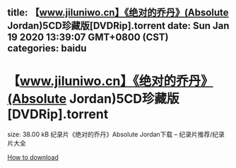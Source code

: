 
title: 【www.jiluniwo.cn】《绝对的乔丹》(Absolute Jordan)5CD珍藏版[DVDRip].torrent
date: Sun Jan 19 2020 13:39:07 GMT+0800 (CST)    
categories: baidu
---

# 【www.jiluniwo.cn】《绝对的乔丹》(Absolute Jordan)5CD珍藏版[DVDRip].torrent
size: 38.00 kB
 纪录片《绝对的乔丹》Absolute Jordan下载 – 纪录片推荐/纪录片大全
 

[How to download](https://bpcam.bemobtrk.com/go/2ceec3aa-1ca2-46d6-b9ff-aaa5c184517c?jno=3379)